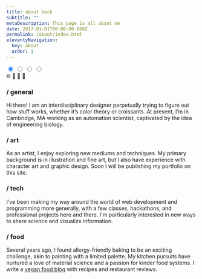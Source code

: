 ```yaml
---
title: about beck
subtitle: ""
metaDescription: This page is all about me
date: 2017-01-01T00:00:00.000Z
permalink: /about/index.html
eleventyNavigation:
  key: about
  order: 1
---
```


 <div class="ui-tabgroup left-side">
    <input class="ui-tab1" type="radio" id="tgroup_e_tab1" name="tgroup_e" checked />
    <input class="ui-tab2" type="radio" id="tgroup_e_tab2" name="tgroup_e" />
    <input class="ui-tab3" type="radio" id="tgroup_e_tab3" name="tgroup_e" />
    <input class="ui-tab4" type="radio" id="tgroup_e_tab4" name="tgroup_e" />
    <div class="ui-tabs emoji">
      <label class="ui-tab1" for="tgroup_e_tab1">🌐</label>
      <label class="ui-tab2" for="tgroup_e_tab2">🎨</label>
      <label class="ui-tab3" for="tgroup_e_tab3">🧪</label>
      <label class="ui-tab4" for="tgroup_e_tab4">🍰</label>
    </div>
    <div class="ui-panels">
      <div id="general" class="ui-tab1"><h3>/ general</h3>
        <p>Hi there! I am an interdisciplinary designer perpetually trying to figure out how stuff works, whether it’s color theory or croissants. At present, I’m in Cambridge, MA working as an automation scientist, captivated by the idea of engineering biology.</p>
      </div>
      <div id="art" class="ui-tab2"><h3>/ art</h3>
        <p>As an artist, I enjoy exploring new mediums and techniques. My primary background is in illustration and fine art, but I also have experience with character art and graphic design. Soon I will be publishing my portfolio on this site.</p>
      </div>
      <div class="ui-tab3"><h3>/ tech</h3>
        <p>I've been making my way around the world of web development and programming more generally, with a few classes, hackathons, and professional projects here and there. I'm particularly interested in new ways to share science and visualize information.</p>
      </div>
      <div class="ui-tab4"><h3>/ food</h3>
        <p>Several years ago, I found allergy-friendly baking to be an exciting challenge, akin to painting with a limited palette. My kitchen pursuits have nurtured a love of material science and a passion for kinder food systems. I write a <a href="https://floursandfungi.tumblr.com/">vegan food blog</a> with recipes and restaurant reviews.</p>
      </div>
  </div>
</div>

<!-- Thanks to https://codepen.io/poppe1219/pen/JjMeBR for the basis of the tab structure.-->